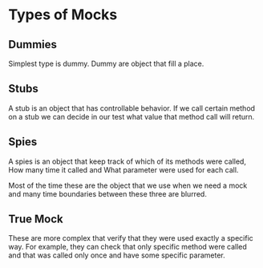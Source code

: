 # Types of Mocks

## Dummies

Simplest type is dummy. Dummy are object that fill a place.

## Stubs

A stub is an object that has controllable behavior. If we call certain method on a stub we can decide in our test what value that method call will return.

## Spies

A spies is an object that keep track of which of its methods were called, How many time it called and What parameter were used for each call. 

Most of the time these are the object that we use when we need a mock and many time boundaries between these three are blurred.

## True Mock

These are more complex that verify that they were used exactly a specific way. For example, they can check that only specific method were called and that was called only once and have some specific parameter.

